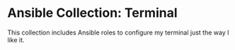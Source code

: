 # Ansible Collection: Terminal

This collection includes Ansible roles to configure my terminal just the way I like it.
